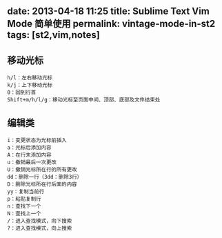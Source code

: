 date: 2013-04-18 11:25
title: Sublime Text Vim Mode 简单使用
permalink: vintage-mode-in-st2
tags: [st2,vim,notes]
---

## 移动光标

    h/l：左右移动光标
    k/j：上下移动光标
    0：回到行首
    Shift+m/h/l/g：移动光标至页面中间、顶部、底部及文件结束处

## 编辑类

    i：变更状态为光标前插入
    a：光标后添加内容
    A：在行末添加内容
    u：撤销最后一次更改
    U：撤销光标所在行的所有更改
    dd：删除一行（3dd：删除3行）
    D：删除光标所在行后面的内容
    yy：复制当前行
    p：粘贴复制行
    n：查找下一个
    N：查找上一个
    /：进入查找模式，向下搜索
    ?：进入查找模式，向上搜索